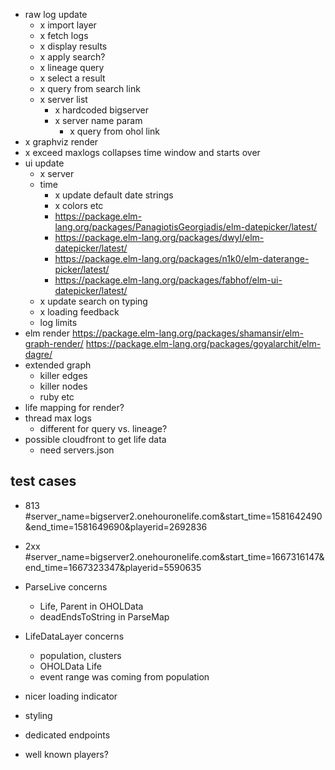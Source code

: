 - raw log update
  - x import layer
  - x fetch logs
  - x display results
  - x apply search?
  - x lineage query
  - x select a result
  - x query from search link
  - x server list
    - x hardcoded bigserver
    - x server name param
      - x query from ohol link
- x graphviz render
- x exceed maxlogs collapses time window and starts over
- ui update
  - x server
  - time
    - x update default date strings
    - x colors etc
    - https://package.elm-lang.org/packages/PanagiotisGeorgiadis/elm-datepicker/latest/
    - https://package.elm-lang.org/packages/dwyl/elm-datepicker/latest/
    - https://package.elm-lang.org/packages/n1k0/elm-daterange-picker/latest/
    - https://package.elm-lang.org/packages/fabhof/elm-ui-datepicker/latest/
  - x update search on typing
  - x loading feedback
  - log limits
- elm render
  https://package.elm-lang.org/packages/shamansir/elm-graph-render/
  https://package.elm-lang.org/packages/goyalarchit/elm-dagre/
- extended graph
  - killer edges
  - killer nodes
  - ruby etc
- life mapping for render?
- thread max logs
  - different for query vs. lineage?
- possible cloudfront to get life data
  - need servers.json

## test cases
 - 813 #server_name=bigserver2.onehouronelife.com&start_time=1581642490&end_time=1581649690&playerid=2692836
 - 2xx #server_name=bigserver2.onehouronelife.com&start_time=1667316147&end_time=1667323347&playerid=5590635

- ParseLive concerns
  - Life, Parent in OHOLData
  - deadEndsToString in ParseMap
- LifeDataLayer concerns
  - population, clusters
  - OHOLData Life
  - event range was coming from population

- nicer loading indicator
- styling
- dedicated endpoints
- well known players?
